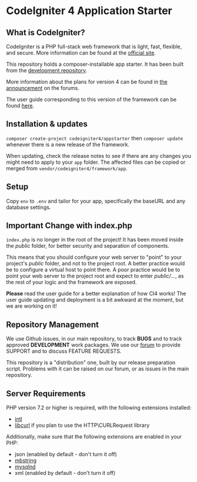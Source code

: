 # CodeIgniter 4 Application Starter

## What is CodeIgniter?

CodeIgniter is a PHP full-stack web framework that is light, fast, flexible, and
secure. More information can be found at the [official
site](http://codeigniter.com).

This repository holds a composer-installable app starter. It has been built from
the [development repository](https://github.com/codeigniter4/CodeIgniter4).

More information about the plans for version 4 can be found in [the
announcement](http://forum.codeigniter.com/thread-62615.html) on the forums.

The user guide corresponding to this version of the framework can be found
[here](https://codeigniter4.github.io/userguide/).

## Installation & updates

`composer create-project codeigniter4/appstarter` then `composer update`
whenever there is a new release of the framework.

When updating, check the release notes to see if there are any changes you might
need to apply to your `app` folder. The affected files can be copied or merged
from `vendor/codeigniter4/framework/app`.

## Setup

Copy `env` to `.env` and tailor for your app, specifically the baseURL and any
database settings.

## Important Change with index.php

`index.php` is no longer in the root of the project! It has been moved inside
the _public_ folder, for better security and separation of components.

This means that you should configure your web server to "point" to your
project's _public_ folder, and not to the project root. A better practice would
be to configure a virtual host to point there. A poor practice would be to point
your web server to the project root and expect to enter _public/..._, as the
rest of your logic and the framework are exposed.

**Please** read the user guide for a better explanation of how CI4 works! The
user guide updating and deployment is a bit awkward at the moment, but we are
working on it!

## Repository Management

We use Github issues, in our main repository, to track **BUGS** and to track
approved **DEVELOPMENT** work packages. We use our
[forum](http://forum.codeigniter.com) to provide SUPPORT and to discuss FEATURE
REQUESTS.

This repository is a "distribution" one, built by our release preparation
script. Problems with it can be raised on our forum, or as issues in the main
repository.

## Server Requirements

PHP version 7.2 or higher is required, with the following extensions installed:

- [intl](http://php.net/manual/en/intl.requirements.php)
- [libcurl](http://php.net/manual/en/curl.requirements.php) if you plan to use
  the HTTP\CURLRequest library

Additionally, make sure that the following extensions are enabled in your PHP:

- json (enabled by default - don't turn it off)
- [mbstring](http://php.net/manual/en/mbstring.installation.php)
- [mysqlnd](http://php.net/manual/en/mysqlnd.install.php)
- xml (enabled by default - don't turn it off)
